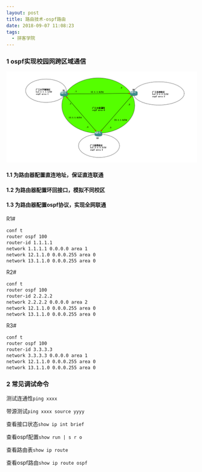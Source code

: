 ```yaml
---
layout: post
title: 路由技术-ospf路由
date: 2018-09-07 11:08:23
tags:
  - 拼客学院
---
```


###  1 ospf实现校园网跨区域通信

![](/img/1536292550.jpg)
<!-- more -->
#### 1.1 为路由器配置直连地址，保证直连联通

#### 1.2 为路由器配置环回接口，模拟不同校区

#### 1.3 为路由器配置ospf协议，实现全网联通

R1#
```
conf t
router ospf 100
router-id 1.1.1.1
network 1.1.1.1 0.0.0.0 area 1
network 12.1.1.0 0.0.0.255 area 0
network 13.1.1.0 0.0.0.255 area 0
```
R2#
```
conf t
router ospf 100
router-id 2.2.2.2
network 2.2.2.2 0.0.0.0 area 2
network 12.1.1.0 0.0.0.255 area 0
network 13.1.1.0 0.0.0.255 area 0
```
R3#
```
conf t
router ospf 100
router-id 3.3.3.3
network 3.3.3.3 0.0.0.0 area 1
network 12.1.1.0 0.0.0.255 area 0
network 13.1.1.0 0.0.0.255 area 0
```

### 2 常见调试命令

测试连通性`ping xxxx`

带源测试`ping xxxx source yyyy`

查看接口状态`show ip int brief`

查看ospf配置`show run | s r o`

查看路由表`show ip route`

查看ospf路由`show ip route ospf`